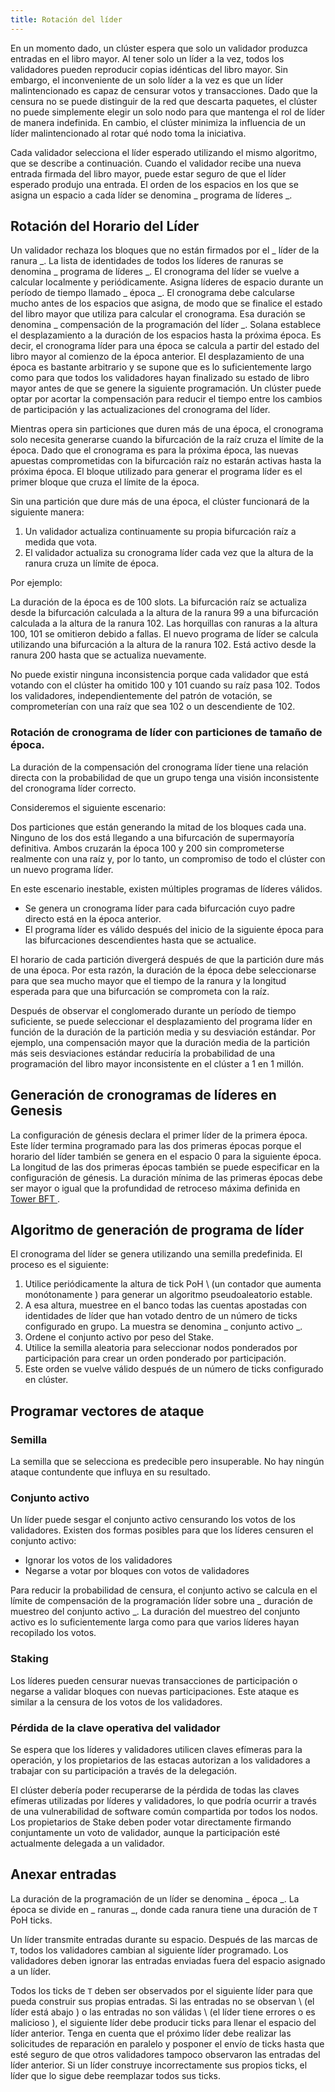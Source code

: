 ```yaml
---
title: Rotación del líder
---
```


En un momento dado, un clúster espera que solo un validador produzca entradas en el libro mayor. Al tener solo un líder a la vez, todos los validadores pueden reproducir copias idénticas del libro mayor. Sin embargo, el inconveniente de un solo líder a la vez es que un líder malintencionado es capaz de censurar votos y transacciones. Dado que la censura no se puede distinguir de la red que descarta paquetes, el clúster no puede simplemente elegir un solo nodo para que mantenga el rol de líder de manera indefinida. En cambio, el clúster minimiza la influencia de un líder malintencionado al rotar qué nodo toma la iniciativa.

Cada validador selecciona el líder esperado utilizando el mismo algoritmo, que se describe a continuación. Cuando el validador recibe una nueva entrada firmada del libro mayor, puede estar seguro de que el líder esperado produjo una entrada. El orden de los espacios en los que se asigna un espacio a cada líder se denomina _ programa de líderes _.

## Rotación del Horario del Líder

Un validador rechaza los bloques que no están firmados por el _ líder de la ranura _. La lista de identidades de todos los líderes de ranuras se denomina _ programa de líderes _. El cronograma del líder se vuelve a calcular localmente y periódicamente. Asigna líderes de espacio durante un período de tiempo llamado _ época _. El cronograma debe calcularse mucho antes de los espacios que asigna, de modo que se finalice el estado del libro mayor que utiliza para calcular el cronograma. Esa duración se denomina _ compensación de la programación del líder _. Solana establece el desplazamiento a la duración de los espacios hasta la próxima época. Es decir, el cronograma líder para una época se calcula a partir del estado del libro mayor al comienzo de la época anterior. El desplazamiento de una época es bastante arbitrario y se supone que es lo suficientemente largo como para que todos los validadores hayan finalizado su estado de libro mayor antes de que se genere la siguiente programación. Un clúster puede optar por acortar la compensación para reducir el tiempo entre los cambios de participación y las actualizaciones del cronograma del líder.

Mientras opera sin particiones que duren más de una época, el cronograma solo necesita generarse cuando la bifurcación de la raíz cruza el límite de la época. Dado que el cronograma es para la próxima época, las nuevas apuestas comprometidas con la bifurcación raíz no estarán activas hasta la próxima época. El bloque utilizado para generar el programa líder es el primer bloque que cruza el límite de la época.

Sin una partición que dure más de una época, el clúster funcionará de la siguiente manera:

1. Un validador actualiza continuamente su propia bifurcación raíz a medida que vota.
2. El validador actualiza su cronograma líder cada vez que la altura de la ranura cruza un límite de época.

Por ejemplo:

La duración de la época es de 100 slots. La bifurcación raíz se actualiza desde la bifurcación calculada a la altura de la ranura 99 a una bifurcación calculada a la altura de la ranura 102. Las horquillas con ranuras a la altura 100, 101 se omitieron debido a fallas. El nuevo programa de líder se calcula utilizando una bifurcación a la altura de la ranura 102. Está activo desde la ranura 200 hasta que se actualiza nuevamente.

No puede existir ninguna inconsistencia porque cada validador que está votando con el clúster ha omitido 100 y 101 cuando su raíz pasa 102. Todos los validadores, independientemente del patrón de votación, se comprometerían con una raíz que sea 102 o un descendiente de 102.

### Rotación de cronograma de líder con particiones de tamaño de época.

La duración de la compensación del cronograma líder tiene una relación directa con la probabilidad de que un grupo tenga una visión inconsistente del cronograma líder correcto.

Consideremos el siguiente escenario:

Dos particiones que están generando la mitad de los bloques cada una. Ninguno de los dos está llegando a una bifurcación de supermayoría definitiva. Ambos cruzarán la época 100 y 200 sin comprometerse realmente con una raíz y, por lo tanto, un compromiso de todo el clúster con un nuevo programa líder.

En este escenario inestable, existen múltiples programas de líderes válidos.

- Se genera un cronograma líder para cada bifurcación cuyo padre directo está en la época anterior.
- El programa líder es válido después del inicio de la siguiente época para las bifurcaciones descendientes hasta que se actualice.

El horario de cada partición divergerá después de que la partición dure más de una época. Por esta razón, la duración de la época debe seleccionarse para que sea mucho mayor que el tiempo de la ranura y la longitud esperada para que una bifurcación se comprometa con la raíz.

Después de observar el conglomerado durante un período de tiempo suficiente, se puede seleccionar el desplazamiento del programa líder en función de la duración de la partición media y su desviación estándar. Por ejemplo, una compensación mayor que la duración media de la partición más seis desviaciones estándar reduciría la probabilidad de una programación del libro mayor inconsistente en el clúster a 1 en 1 millón.

## Generación de cronogramas de líderes en Genesis

La configuración de génesis declara el primer líder de la primera época. Este líder termina programado para las dos primeras épocas porque el horario del líder también se genera en el espacio 0 para la siguiente época. La longitud de las dos primeras épocas también se puede especificar en la configuración de génesis. La duración mínima de las primeras épocas debe ser mayor o igual que la profundidad de retroceso máxima definida en [ Tower BFT ](../implemented-proposals/tower-bft.md).

## Algoritmo de generación de programa de líder

El cronograma del líder se genera utilizando una semilla predefinida. El proceso es el siguiente:

1. Utilice periódicamente la altura de tick PoH \ (un contador que aumenta monótonamente \) para generar un algoritmo pseudoaleatorio estable.
2. A esa altura, muestree en el banco todas las cuentas apostadas con identidades de líder que han votado dentro de un número de ticks configurado en grupo. La muestra se denomina _ conjunto activo _.
3. Ordene el conjunto activo por peso del Stake.
4. Utilice la semilla aleatoria para seleccionar nodos ponderados por participación para crear un orden ponderado por participación.
5. Este orden se vuelve válido después de un número de ticks configurado en clúster.

## Programar vectores de ataque

### Semilla

La semilla que se selecciona es predecible pero insuperable. No hay ningún ataque contundente que influya en su resultado.

### Conjunto activo

Un líder puede sesgar el conjunto activo censurando los votos de los validadores. Existen dos formas posibles para que los líderes censuren el conjunto activo:

- Ignorar los votos de los validadores
- Negarse a votar por bloques con votos de validadores

Para reducir la probabilidad de censura, el conjunto activo se calcula en el límite de compensación de la programación líder sobre una _ duración de muestreo del conjunto activo _. La duración del muestreo del conjunto activo es lo suficientemente larga como para que varios líderes hayan recopilado los votos.

### Staking

Los líderes pueden censurar nuevas transacciones de participación o negarse a validar bloques con nuevas participaciones. Este ataque es similar a la censura de los votos de los validadores.

### Pérdida de la clave operativa del validador

Se espera que los líderes y validadores utilicen claves efímeras para la operación, y los propietarios de las estacas autorizan a los validadores a trabajar con su participación a través de la delegación.

El clúster debería poder recuperarse de la pérdida de todas las claves efímeras utilizadas por líderes y validadores, lo que podría ocurrir a través de una vulnerabilidad de software común compartida por todos los nodos. Los propietarios de Stake deben poder votar directamente firmando conjuntamente un voto de validador, aunque la participación esté actualmente delegada a un validador.

## Anexar entradas

La duración de la programación de un líder se denomina _ época _. La época se divide en _ ranuras _, donde cada ranura tiene una duración de ` T ` PoH ticks.

Un líder transmite entradas durante su espacio. Después de las marcas de ` T `, todos los validadores cambian al siguiente líder programado. Los validadores deben ignorar las entradas enviadas fuera del espacio asignado a un líder.

Todos los ticks de ` T ` deben ser observados por el siguiente líder para que pueda construir sus propias entradas. Si las entradas no se observan \ (el líder está abajo \) o las entradas no son válidas \ (el líder tiene errores o es malicioso \), el siguiente líder debe producir ticks para llenar el espacio del líder anterior. Tenga en cuenta que el próximo líder debe realizar las solicitudes de reparación en paralelo y posponer el envío de ticks hasta que esté seguro de que otros validadores tampoco observaron las entradas del líder anterior. Si un líder construye incorrectamente sus propios ticks, el líder que lo sigue debe reemplazar todos sus ticks.

